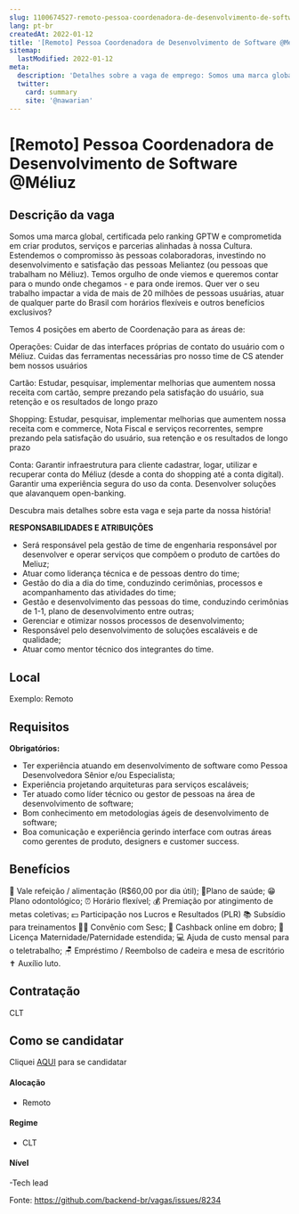 ```yaml
---
slug: 1100674527-remoto-pessoa-coordenadora-de-desenvolvimento-de-software-at-meliuz
lang: pt-br
createdAt: 2022-01-12
title: '[Remoto] Pessoa Coordenadora de Desenvolvimento de Software @Méliuz - Vaga de Emprego'
sitemap:
  lastModified: 2022-01-12
meta:
  description: 'Detalhes sobre a vaga de emprego: Somos uma marca global, certificada pelo ranking GPTW e comprometida em criar produtos, serviços e parcerias alinhadas à nossa Cultura. Estendemos o compromisso às pessoas colaboradoras, investindo no desenvolvimento e satisfação das pessoas Meliantez (ou pessoas que trabalham no Méliuz). Temos orgulho de onde viemos e queremos contar para o mundo onde chegamos - e para onde iremos. Quer ver o seu trabalho impactar a vida de mais de 20 milhões de pessoas usuárias, atuar de qualquer parte do Brasil com horários flexíveis e outros benefícios exclusivos? Temos 4 posições em aberto de Coordenação para as áreas de:  Operações: Cuidar de das interfaces próprias de contato do usuário com o Méliuz. Cuidas das ferramentas necessárias pro nosso time de CS atender bem nossos usuários Cartão: Estudar, pesquisar, implementar melhorias que aumentem nossa receita com cartão, sempre prezando pela satisfação do usuário, sua retenção e os resultados de longo prazo Shopping: Estudar, pesquisar, implementar melhorias que aumentem nossa receita com e commerce, Nota Fiscal e serviços recorrentes, sempre prezando pela satisfação do usuário, sua retenção e os resultados de longo prazo Conta: Garantir infraestrutura para cliente cadastrar, logar, utilizar e recuperar conta do Méliuz (desde a conta do shopping até a conta digital). Garantir uma experiência segura do uso da conta. Desenvolver soluções que alavanquem open-banking. Descubra mais detalhes sobre esta vaga e seja parte da nossa história! **RESPONSABILIDADES E ATRIBUIÇÕES** - Será responsável pela gestão de time de engenharia responsável por desenvolver e operar serviços que compõem o produto de cartões do Meliuz; - Atuar como liderança técnica e de pessoas dentro do time; - Gestão do dia a dia do time, conduzindo cerimônias, processos e acompanhamento das atividades do time; - Gestão e desenvolvimento das pessoas do time, conduzindo cerimônias de 1-1, plano de desenvolvimento entre outras; - Gerenciar e otimizar nossos processos de desenvolvimento; - Responsável pelo desenvolvimento de soluções escaláveis e de qualidade; - Atuar como mentor técnico dos integrantes do time.'
  twitter:
    card: summary
    site: '@nawarian'
---
```


# [Remoto] Pessoa Coordenadora de Desenvolvimento de Software @Méliuz

## Descrição da vaga

Somos uma marca global, certificada pelo ranking GPTW e comprometida em criar produtos, serviços e parcerias alinhadas à nossa Cultura. Estendemos o compromisso às pessoas colaboradoras, investindo no desenvolvimento e satisfação das pessoas Meliantez (ou pessoas que trabalham no Méliuz).
Temos orgulho de onde viemos e queremos contar para o mundo onde chegamos - e para onde iremos.
Quer ver o seu trabalho impactar a vida de mais de 20 milhões de pessoas usuárias, atuar de qualquer parte do Brasil com horários flexíveis e outros benefícios exclusivos?

Temos 4 posições em aberto de Coordenação para as áreas de: 

Operações: Cuidar de das interfaces próprias de contato do usuário com o Méliuz. Cuidas das ferramentas necessárias pro nosso time de CS atender bem nossos usuários

Cartão: Estudar, pesquisar, implementar melhorias que aumentem nossa receita com cartão, sempre prezando pela satisfação do usuário, sua retenção e os resultados de longo prazo

Shopping: Estudar, pesquisar, implementar melhorias que aumentem nossa receita com e commerce, Nota Fiscal e serviços recorrentes, sempre prezando pela satisfação do usuário, sua retenção e os resultados de longo prazo

Conta: Garantir infraestrutura para cliente cadastrar, logar, utilizar e recuperar conta do Méliuz (desde a conta do shopping até a conta digital). Garantir uma experiência segura do uso da conta. Desenvolver soluções que alavanquem open-banking.

Descubra mais detalhes sobre esta vaga e seja parte da nossa história!

**RESPONSABILIDADES E ATRIBUIÇÕES**

- Será responsável pela gestão de time de engenharia responsável por desenvolver e operar serviços que compõem o produto de cartões do Meliuz;
- Atuar como liderança técnica e de pessoas dentro do time;
- Gestão do dia a dia do time, conduzindo cerimônias, processos e acompanhamento das atividades do time;
- Gestão e desenvolvimento das pessoas do time, conduzindo cerimônias de 1-1, plano de desenvolvimento entre outras;
- Gerenciar e otimizar nossos processos de desenvolvimento;
- Responsável pelo desenvolvimento de soluções escaláveis e de qualidade;
- Atuar como mentor técnico dos integrantes do time.

## Local
Exemplo: Remoto 

## Requisitos

**Obrigatórios:**

- Ter experiência atuando em desenvolvimento de software como Pessoa Desenvolvedora Sênior e/ou Especialista;
- Experiência projetando arquiteturas para serviços escaláveis;
- Ter atuado como líder técnico ou gestor de pessoas na área de desenvolvimento de software;
- Bom conhecimento em metodologias ágeis de desenvolvimento de software;
- Boa comunicação e experiência gerindo interface com outras áreas como gerentes de produto, designers e customer success.

## Benefícios
🥗 Vale refeição / alimentação (R$60,00 por dia útil);
🤩Plano de saúde;
😁 Plano odontológico;
⏰ Horário flexível;
💰 Premiação por atingimento de metas coletivas;
💵 Participação nos Lucros e Resultados (PLR)
📚 Subsídio para treinamentos
🏊‍♀ Convênio com Sesc;
🤑 Cashback online em dobro;
🤰 Licença Maternidade/Paternidade estendida;
💻 Ajuda de custo mensal para o teletrabalho;
🪑 Empréstimo / Reembolso de cadeira e mesa de escritório
✝ Auxílio luto.

## Contratação
CLT

## Como se candidatar

Cliquei [AQUI](https://meliuz.gupy.io/job/eyJqb2JJZCI6MTM3ODE0Miwic291cmNlIjoiZ3VweV9wdWJsaWNfcGFnZSJ9?jobBoardSource=gupy_public_page) para se candidatar

#### Alocação
- Remoto

#### Regime
- CLT

#### Nível
-Tech lead





Fonte: https://github.com/backend-br/vagas/issues/8234